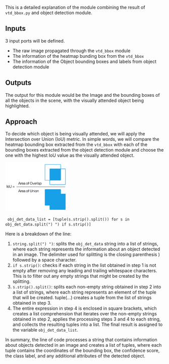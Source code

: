 This is a detailed explanation of the module combining the result of `vtd_bbox.py` and object detection module.

## Inputs
3 input ports will be defined. 
- The raw image propagated through the `vtd_bbox` module
- The information of the heatmap bunding box from the `vtd_bbox`
- The information of the Object bounding boxes and labels from object detection module

## Outputs
The output for this module would be the Image and the bounding boxes of all the objects in the scene, with the visually attended object being highlighted.

## Approach
To decide which object is being visually attended, we will apply the Intersection over Union (IoU) metric. In simple words, we will compare the heatmap bounding box extracted from the `vtd_bbox` with each of the bounding boxes extracted from the object detection module and choose the one with the highest IoU value as the visually attended object.

<img src="Img/IoU.png" width=200>

```
 obj_det_data_list = [tuple(s.strip().split()) for s in obj_det_data.split(") ") if s.strip()]
```

Here is a breakdown of the line:

1. `string.split(") ")`: splits the `obj_det_data` string into a list of strings, where each string represents the information about an object detected in an image. The delimiter used for splitting is the closing parenthesis ) followed by a space character.
2. `if s.strip()`: checks if each string in the list obtained in step 1 is not empty after removing any leading and trailing whitespace characters. This is to filter out any empty strings that might be created by the splitting.
3. `s.strip().split()`: splits each non-empty string obtained in step 2 into a list of strings, where each string represents an element of the tuple that will be created.
tuple(...) creates a tuple from the list of strings obtained in step 3.
4. The entire expression in step 4 is enclosed in square brackets, which creates a list comprehension that iterates over the non-empty strings obtained in step 2, applies the processing steps 3 and 4 to each string, and collects the resulting tuples into a list. The final result is assigned to the variable `obj_det_data_list`.

In summary, the line of code processes a string that contains information about objects detected in an image and creates a list of tuples, where each tuple contains the coordinates of the bounding box, the confidence score, the class label, and any additional attributes of the detected object.



